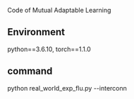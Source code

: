 Code of Mutual Adaptable Learning

## Environment
python==3.6.10, torch==1.1.0

## command
python real_world_exp_flu.py --interconn 